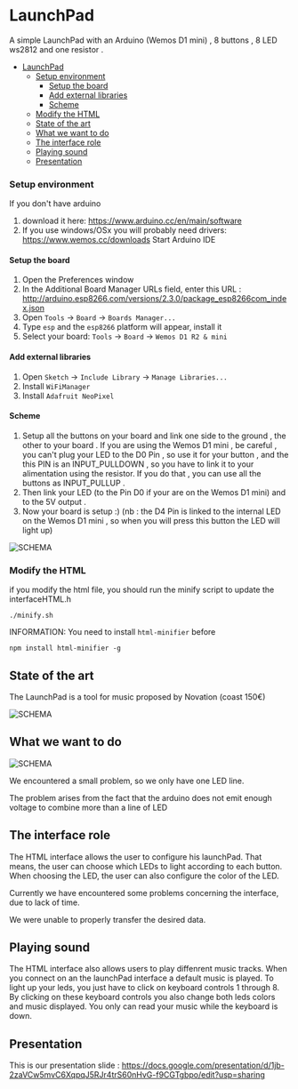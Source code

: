 # LaunchPad

A simple LaunchPad with an Arduino (Wemos D1 mini) , 8 buttons , 8 LED ws2812 and one resistor .

- [LaunchPad](#launchPad)
    - [Setup environment](#setup-environment)
        - [Setup the board](#setup-the-board)
        - [Add external libraries](#add-external-libraries)
        - [Scheme](#scheme)
    - [Modify the HTML](#modify-the-HTML)
    - [State of the art](#state-of-the-art)
    - [What we want to do](#what-we-want-to-do)
    - [The interface role](#the-interface-role)
    - [Playing sound](#playing-sound)
    - [Presentation](#presentation)

### Setup environment
If you don't have arduino
  1. download it here: https://www.arduino.cc/en/main/software
  2. If you use windows/OSx you will probably need drivers: https://www.wemos.cc/downloads
Start Arduino IDE


#### Setup the board

1. Open the Preferences window
2. In the Additional Board Manager URLs field, enter this URL : http://arduino.esp8266.com/versions/2.3.0/package_esp8266com_index.json
3. Open `Tools` -> `Board` -> `Boards Manager...`
4. Type `esp` and the `esp8266` platform will appear, install it
5. Select your board: `Tools` -> `Board` -> `Wemos D1 R2 & mini`


#### Add external libraries

1. Open `Sketch` -> `Include Library` -> `Manage Libraries...`
2. Install `WiFiManager`
3. Install `Adafruit NeoPixel`

#### Scheme

1. Setup all the buttons on your board and link one side to the ground , the other to your board . If you are using the Wemos D1 mini , be careful , you can't plug your LED to the D0 Pin , so use it for your button , and the this PIN is an INPUT_PULLDOWN , so you have to link it to your alimentation using the resistor. If you do that , you can use all the buttons as INPUT_PULLUP .
2. Then link your LED (to the Pin D0 if your are on the Wemos D1 mini) and to the 5V output .
3. Now your board is setup :)
(nb : the D4 Pin is linked to the internal LED on the Wemos D1 mini , so when you will press this button the LED will light up)

![SCHEMA](https://image.noelshack.com/fichiers/2017/16/1492765737-sketch.png)

### Modify the HTML

if you modify the html file, you should run the minify script to update the interfaceHTML.h

    ./minify.sh

INFORMATION: You need to install `html-minifier` before

    npm install html-minifier -g

## State of the art

The LaunchPad is a tool for music proposed by Novation (coast 150€)

![SCHEMA](http://s3.amazonaws.com/factmag-images/wp-content/uploads/2015/09/launchpad-pro-featured-616x440.jpg)

## What we want to do

![SCHEMA](http://image.noelshack.com/fichiers/2017/16/1492780251-capture-d-ecran-2017-04-21-a-15-10-38.png)

We encountered a small problem, so we only have one LED line.

The problem arises from the fact that the arduino does not emit enough voltage to combine more than a line of LED

## The interface role

The HTML interface allows the user to configure his launchPad. That means, the user can choose which LEDs to light according to each button. When choosing the LED, the user can also configure the color of the LED.

Currently we have encountered some problems concerning the interface, due to lack of time.

We were unable to properly transfer the desired data.

## Playing sound

The HTML interface also allows users to play diffenrent music tracks.
When you connect on an the launchPad interface a default music is played.
To light up your leds, you just have to click on keyboard controls 1 through 8.
By clicking on these keyboard controls you also change both leds colors and music displayed.
You only can read your music while the keyboard is down.

## Presentation

This is our presentation slide : https://docs.google.com/presentation/d/1jb-2zaVCw5mvC6XqpqJ5RJr4trS60nHvG-f9CGTgbpo/edit?usp=sharing
